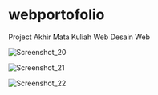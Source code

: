 # webportofolio
Project Akhir Mata Kuliah Web Desain Web


![Screenshot_20](https://user-images.githubusercontent.com/64290660/206398915-926fd586-48f0-481b-baf3-3267c699e051.png)

![Screenshot_21](https://user-images.githubusercontent.com/64290660/206398935-91b66ec3-1ea7-4d0a-a21d-9c239cdd3fce.png)

![Screenshot_22](https://user-images.githubusercontent.com/64290660/206398956-da356808-2e73-4d82-ba98-8328bf497ecd.png)
